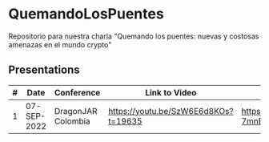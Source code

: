 # QuemandoLosPuentes
Repositorio para nuestra charla "Quemando los puentes: nuevas y costosas amenazas en el mundo crypto"

## Presentations
|#| Date | Conference |  Link to Video | Link to Slides |
|---|---|---|---|---|
|1|07-SEP-2022|DragonJAR Colombia| https://youtu.be/SzW6E6d8KOs?t=19635 | https://docs.google.com/presentation/d/1nHIRSSfhgII2xPIbaUaNfffYV1JA9-7mnBUf0hi7fEI/edit#slide=id.g5dc4e38d75_0_89 |
